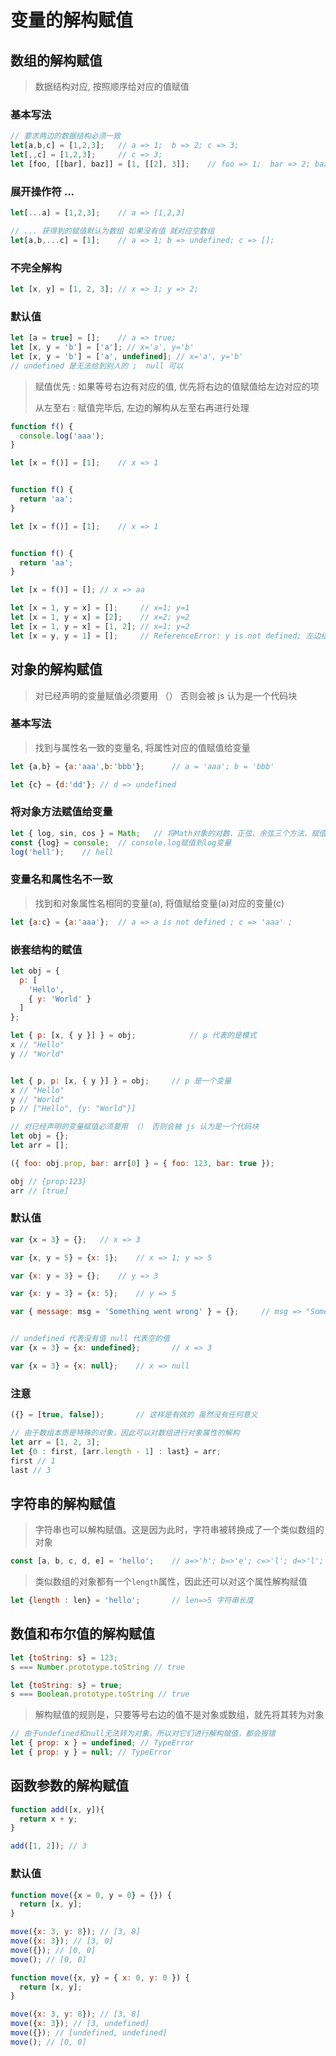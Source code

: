 # 变量的解构赋值

## 数组的解构赋值

> 数据结构对应,  按照顺序给对应的值赋值

### 基本写法

```js
// 要求两边的数据结构必须一致
let[a,b,c] = [1,2,3];	// a => 1;  b => 2; c => 3;
let[,,c] = [1,2,3];	 	// c => 3; 
let [foo, [[bar], baz]] = [1, [[2], 3]];	// foo => 1;  bar => 2; baz => 3;
```

### 展开操作符 ...

```js
let[...a] = [1,2,3];	// a => [1,2,3]

// ... 获得到的赋值默认为数组 如果没有值 就对应空数组
let[a,b,...c] = [1];	// a => 1; b => undefined; c => []; 
```

### 不完全解构

```js
let [x, y] = [1, 2, 3];	// x => 1; y => 2;
```



### 默认值

```js
let [a = true] = [];	// a => true;
let [x, y = 'b'] = ['a']; // x='a', y='b'
let [x, y = 'b'] = ['a', undefined]; // x='a', y='b'
// undefined 是无法给到别人的 ;  null 可以
```



>赋值优先 : 如果等号右边有对应的值, 优先将右边的值赋值给左边对应的项 
>
>从左至右 : 赋值完毕后, 左边的解构从左至右再进行处理

```js
function f() {
  console.log('aaa');
}

let [x = f()] = [1];	// x => 1


function f() {
  return 'aa';
}

let [x = f()] = [1];	// x => 1


function f() {
  return 'aa';
}

let [x = f()] = [];	// x => aa
```

```js
let [x = 1, y = x] = [];     // x=1; y=1
let [x = 1, y = x] = [2];    // x=2; y=2
let [x = 1, y = x] = [1, 2]; // x=1; y=2
let [x = y, y = 1] = [];     // ReferenceError: y is not defined; 左边结构从左至右对x赋值时 y还没定义
```



## 对象的解构赋值

> 对已经声明的变量赋值必须要用 （） 否则会被 js 认为是一个代码块

### 基本写法

> 找到与属性名一致的变量名,  将属性对应的值赋值给变量

```js
let {a,b} = {a:'aaa',b:'bbb'};		// a = 'aaa'; b = 'bbb'

let {c} = {d:'dd'};	// d => undefined
```

### 将对象方法赋值给变量

``` js
let { log, sin, cos } = Math;	// 将Math对象的对数、正弦、余弦三个方法，赋值到对应的变量上
const {log} = console;	// console.log赋值到log变量
log('hell');	// hell
```

### 变量名和属性名不一致

> 找到和对象属性名相同的变量(a),  将值赋给变量(a)对应的变量(c)

```js
let {a:c} = {a:'aaa'};	// a => a is not defined ; c => 'aaa' ;
```

### 嵌套结构的赋值

```js
let obj = {
  p: [
    'Hello',
    { y: 'World' }
  ]
};

let { p: [x, { y }] } = obj;			// p 代表的是模式
x // "Hello"
y // "World"


let { p, p: [x, { y }] } = obj;		// p 是一个变量
x // "Hello"
y // "World"
p // ["Hello", {y: "World"}]
```

```js
// 对已经声明的变量赋值必须要用 （） 否则会被 js 认为是一个代码块 
let obj = {};
let arr = [];

({ foo: obj.prop, bar: arr[0] } = { foo: 123, bar: true });

obj // {prop:123}
arr // [true]
```



### 默认值

```js
var {x = 3} = {};	// x => 3

var {x, y = 5} = {x: 1};	// x => 1; y => 5

var {x: y = 3} = {};	// y => 3

var {x: y = 3} = {x: 5};	// y => 5

var { message: msg = 'Something went wrong' } = {};		// msg => "Something went wrong"


// undefined 代表没有值 null 代表空的值
var {x = 3} = {x: undefined};		// x => 3

var {x = 3} = {x: null};	// x => null
```



### 注意

```js
({} = [true, false]);		// 这样是有效的 虽然没有任何意义

// 由于数组本质是特殊的对象，因此可以对数组进行对象属性的解构
let arr = [1, 2, 3];
let {0 : first, [arr.length - 1] : last} = arr;
first // 1
last // 3
```



## 字符串的解构赋值

> 字符串也可以解构赋值。这是因为此时，字符串被转换成了一个类似数组的对象

```js
const [a, b, c, d, e] = 'hello';	// a=>'h'; b=>'e'; c=>'l'; d=>'l'; e=>'o';
```

> 类似数组的对象都有一个`length`属性，因此还可以对这个属性解构赋值

```js
let {length : len} = 'hello';		// len=>5 字符串长度
```



## 数值和布尔值的解构赋值

```js
let {toString: s} = 123;
s === Number.prototype.toString // true

let {toString: s} = true;
s === Boolean.prototype.toString // true
```



> 解构赋值的规则是，只要等号右边的值不是对象或数组，就先将其转为对象

```js
// 由于undefined和null无法转为对象，所以对它们进行解构赋值，都会报错
let { prop: x } = undefined; // TypeError
let { prop: y } = null; // TypeError
```



## 函数参数的解构赋值

```js
function add([x, y]){
  return x + y;
}

add([1, 2]); // 3
```



### 默认值

```js
function move({x = 0, y = 0} = {}) {
  return [x, y];
}

move({x: 3, y: 8}); // [3, 8]
move({x: 3}); // [3, 0]
move({}); // [0, 0]
move(); // [0, 0]
```



> 

```js
function move({x, y} = { x: 0, y: 0 }) {
  return [x, y];
}

move({x: 3, y: 8}); // [3, 8]
move({x: 3}); // [3, undefined]
move({}); // [undefined, undefined]
move(); // [0, 0]

```

